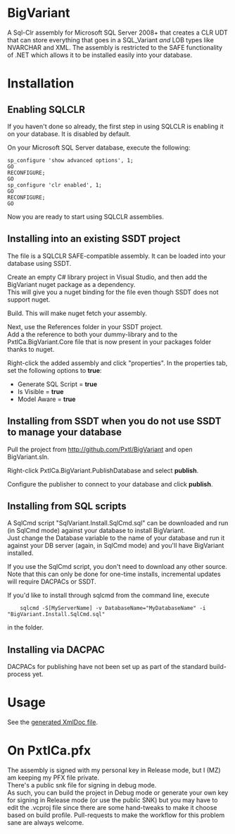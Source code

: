 # BigVariant

A Sql-Clr assembly for Microsoft SQL Server 2008+ that creates a CLR UDT that can store everything that goes in a SQL_Variant *and* LOB types like NVARCHAR and XML.
The assembly is restricted to the SAFE functionality of .NET which allows it to be installed easily into your database.

# Installation

## Enabling SQLCLR
If you haven't done so already, the first step in using SQLCLR is enabling it on your database.  It is disabled by default.

On your Microsoft SQL Server database, execute the following:

```
sp_configure 'show advanced options', 1;
GO
RECONFIGURE;
GO
sp_configure 'clr enabled', 1;
GO
RECONFIGURE;
GO
```

Now you are ready to start using SQLCLR assemblies.

## Installing into an existing SSDT project

The file is a SQLCLR SAFE-compatible assembly.  It can be loaded into your database using SSDT.

Create an empty C# library project in Visual Studio, and then add the BigVariant nuget package as a dependency.  
This will give you a nuget binding for the file even though SSDT does not support nuget.

Build.  This will make nuget fetch your assembly.

Next, use the References folder in your SSDT project.  
Add a the reference to both your dummy-library and to the PxtlCa.BigVariant.Core file that is now present in your packages folder thanks to nuget.

Right-click the added assembly and click "properties".  In the properties tab, set the following options to **true**:
- Generate SQL Script = **true**
- Is Visible = **true**
- Model Aware = **true**

## Installing from SSDT when you do not use SSDT to manage your database

Pull the project from http://github.com/Pxtl/BigVariant and open BigVariant.sln.

Right-click PxtlCa.BigVariant.PublishDatabase and select **publish**.

Configure the publisher to connect to your database and click **publish**.

## Installing from SQL scripts

A SqlCmd script "SqlVariant.Install.SqlCmd.sql" can be downloaded and run (in SqlCmd mode) against your database to install BigVariant.  
Just change the Database variable to the name of your database and run it against your DB server (again, in SqlCmd mode) and you'll have BigVariant installed.

If you use the SqlCmd script, you don't need to download any other source.  
Note that this can only be done for one-time installs, incremental updates will require DACPACs or SSDT.

If you'd like to install through sqlcmd from the command line, execute

```
	sqlcmd -S[MyServerName] -v DatabaseName="MyDatabaseName" -i "BigVariant.Install.SqlCmd.sql"
```

in the folder.

## Installing via DACPAC 

DACPACs for publishing have not been set up as part of the standard build-process yet.

# Usage

See the [generated XmlDoc file](Docs/PxtlCa.BigVariant.Core.GeneratedXmlDoc.md).

# On PxtlCa.pfx

The assembly is signed with my personal key in Release mode, but I (MZ) am keeping my PFX file private.  
There's a public snk file for signing in debug mode.  
As such, you can build the project in Debug mode or generate your own key for signing in Release mode (or use the public SNK) 
but you may have to edit the .vcproj file since there are some hand-tweaks to make it choose based on build profile.
Pull-requests to make the workflow for this problem sane are always welcome.
